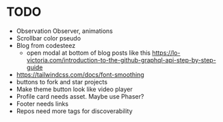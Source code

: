 # TODO

- Observation Observer, animations
- Scrollbar color pseudo
- Blog from codesteez
  - open modal at bottom of blog posts like this https://lo-victoria.com/introduction-to-the-github-graphql-api-step-by-step-guide
- https://tailwindcss.com/docs/font-smoothing
- buttons to fork and star projects
- Make theme button look like video player
- Profile card needs asset. Maybe use Phaser?
- Footer needs links
- Repos need more tags for discoverability
